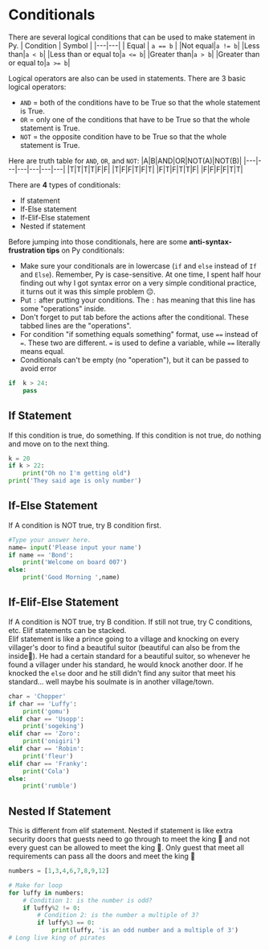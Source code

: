 # Conditionals
There are several logical conditions that can be used to make statement in Py.
| Condition | Symbol |
|---|---|
| Equal | `a == b` |
|Not equal|`a != b`|
|Less than|`a < b`|
|Less than or equal to|`a <= b`|
|Greater than|`a > b`|
|Greater than or equal to|`a >= b`|

Logical operators are also can be used in statements. There are 3 basic logical operators:<br/>
- `AND` = both of the conditions have to be True so that the whole statement is True.
- `OR` = only one of the conditions that have to be True so that the whole statement is True.
- `NOT` = the opposite condition have to be True so that the whole statement is True.

Here are truth table for `AND`, `OR`, and `NOT`:
|A|B|AND|OR|NOT(A)|NOT(B)|
|---|---|---|---|---|---|
|T|T|T|T|F|F|
|T|F|F|T|F|T|
|F|T|F|T|T|F|
|F|F|F|F|T|T|

There are **4** types of conditionals:
- If statement
- If-Else statement
- If-Elif-Else statement
- Nested if statement

Before jumping into those conditionals, here are some **anti-syntax-frustration tips** on Py conditionals:
- Make sure your conditionals are in lowercase (`if` and `else` instead of `If` and `Else`). Remember, Py is case-sensitive. At one time, I spent half hour finding out why I got syntax error on a very simple conditional practice, it turns out it was this simple problem 😔.
- Put `:` after putting your conditions. The `:` has meaning that this line has some "operations" inside. 
- Don't forget to put tab before the actions after the conditional. These tabbed lines are the "operations".
- For condition "if something equals something" format, use `==` instead of `=`. These two are different. `=` is used to define a variable, while `==` literally means equal.
- Conditionals can't be empty (no "operation"), but it can be passed to avoid error

```python
if  k > 24:
    pass
```

## If Statement
If this condition is true, do something. If this condition is not true, do nothing and move on to the next thing.<br/>
```python
k = 20
if k > 22:
    print("Oh no I'm getting old")
print('They said age is only number')
```

## If-Else Statement
If A condition is NOT true, try B condition first. 
```python
#Type your answer here.
name= input('Please input your name')
if name == 'Bond':
    print('Welcome on board 007')
else:
    print('Good Morning ',name)
```

## If-Elif-Else Statement
If A condition is NOT true, try B condition. If still not true, try C conditions, etc. Elif statements can be stacked.<br/>
Elif statement is like a prince going to a village and knocking on every villager's door to find a beautiful suitor (beautiful can also be from the inside💖). He had a certain standard for a beautiful suitor, so whenever he found a villager under his standard, he would knock another door. If he knocked the `else` door and he still didn't find any suitor that meet his standard... well maybe his soulmate is in another village/town.
```python
char = 'Chopper'
if char == 'Luffy':
    print('gomu')
elif char == 'Usopp':
    print('sogeking')
elif char == 'Zoro':
    print('onigiri')
elif char == 'Robin':
    print('fleur')
elif char == 'Franky':
    print('Cola')
else:
    print('rumble')
```

## Nested If Statement
This is different from elif statement. Nested if statement is like extra security doors that guests need to go through to meet the king 👑 and not every guest can be allowed to meet the king 👑. Only guest that meet all requirements can pass all the doors and meet the king 👑
```python
numbers = [1,3,4,6,7,8,9,12]

# Make for loop
for luffy in numbers:
    # Condition 1: is the number is odd?
    if luffy%2 != 0:
        # Condition 2: is the number a multiple of 3?
        if luffy%3 == 0:
            print(luffy, 'is an odd number and a multiple of 3')
# Long live king of pirates
```

 
